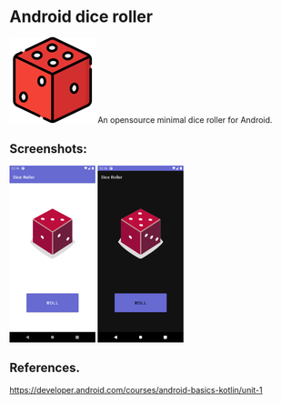 # Android dice roller
<img src="/img/icon.png" width="30%">
An opensource minimal dice roller for Android.

## Screenshots:
<img src="/img/lightMode.png" width="30%">  <img src="/img/darkMode.png" width="30%">

## References.
https://developer.android.com/courses/android-basics-kotlin/unit-1
